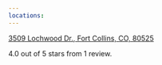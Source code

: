 ```yaml
---
locations: 
---
```


[3509 Lochwood Dr., Fort Collins, CO, 80525](geo:40.53879525,-105.05262618459975)

4.0 out of 5 stars from 1 review.
